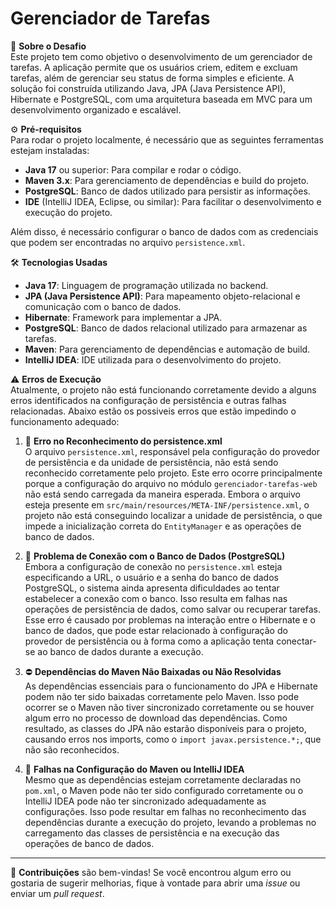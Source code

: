 # Gerenciador de Tarefas

📜 **Sobre o Desafio**  
Este projeto tem como objetivo o desenvolvimento de um gerenciador de tarefas. A aplicação permite que os usuários criem, editem e excluam tarefas, além de gerenciar seu status de forma simples e eficiente. A solução foi construída utilizando Java, JPA (Java Persistence API), Hibernate e PostgreSQL, com uma arquitetura baseada em MVC para um desenvolvimento organizado e escalável.

⚙️ **Pré-requisitos**  
Para rodar o projeto localmente, é necessário que as seguintes ferramentas estejam instaladas:

- **Java 17** ou superior: Para compilar e rodar o código.
- **Maven 3.x**: Para gerenciamento de dependências e build do projeto.
- **PostgreSQL**: Banco de dados utilizado para persistir as informações.
- **IDE** (IntelliJ IDEA, Eclipse, ou similar): Para facilitar o desenvolvimento e execução do projeto.

Além disso, é necessário configurar o banco de dados com as credenciais que podem ser encontradas no arquivo `persistence.xml`.

🛠️ **Tecnologias Usadas**  
- **Java 17**: Linguagem de programação utilizada no backend.
- **JPA (Java Persistence API)**: Para mapeamento objeto-relacional e comunicação com o banco de dados.
- **Hibernate**: Framework para implementar a JPA.
- **PostgreSQL**: Banco de dados relacional utilizado para armazenar as tarefas.
- **Maven**: Para gerenciamento de dependências e automação de build.
- **IntelliJ IDEA**: IDE utilizada para o desenvolvimento do projeto.

⚠️ **Erros de Execução**  
Atualmente, o projeto não está funcionando corretamente devido a alguns erros identificados na configuração de persistência e outras falhas relacionadas. Abaixo estão os possiveis erros que estão impedindo o funcionamento adequado:

1. 🚫 **Erro no Reconhecimento do persistence.xml**  
O arquivo `persistence.xml`, responsável pela configuração do provedor de persistência e da unidade de persistência, não está sendo reconhecido corretamente pelo projeto. Este erro ocorre principalmente porque a configuração do arquivo no módulo `gerenciador-tarefas-web` não está sendo carregada da maneira esperada. Embora o arquivo esteja presente em `src/main/resources/META-INF/persistence.xml`, o projeto não está conseguindo localizar a unidade de persistência, o que impede a inicialização correta do `EntityManager` e as operações de banco de dados.

2. 🛑 **Problema de Conexão com o Banco de Dados (PostgreSQL)**  
Embora a configuração de conexão no `persistence.xml` esteja especificando a URL, o usuário e a senha do banco de dados PostgreSQL, o sistema ainda apresenta dificuldades ao tentar estabelecer a conexão com o banco. Isso resulta em falhas nas operações de persistência de dados, como salvar ou recuperar tarefas. Esse erro é causado por problemas na interação entre o Hibernate e o banco de dados, que pode estar relacionado à configuração do provedor de persistência ou à forma como a aplicação tenta conectar-se ao banco de dados durante a execução.

3. ⛔ **Dependências do Maven Não Baixadas ou Não Resolvidas**  
As dependências essenciais para o funcionamento do JPA e Hibernate podem não ter sido baixadas corretamente pelo Maven. Isso pode ocorrer se o Maven não tiver sincronizado corretamente ou se houver algum erro no processo de download das dependências. Como resultado, as classes do JPA não estarão disponíveis para o projeto, causando erros nos imports, como o `import javax.persistence.*;`, que não são reconhecidos.

4. 🔧 **Falhas na Configuração do Maven ou IntelliJ IDEA**  
Mesmo que as dependências estejam corretamente declaradas no `pom.xml`, o Maven pode não ter sido configurado corretamente ou o IntelliJ IDEA pode não ter sincronizado adequadamente as configurações. Isso pode resultar em falhas no reconhecimento das dependências durante a execução do projeto, levando a problemas no carregamento das classes de persistência e na execução das operações de banco de dados.

---

🚀 **Contribuições** são bem-vindas! Se você encontrou algum erro ou gostaria de sugerir melhorias, fique à vontade para abrir uma *issue* ou enviar um *pull request*.
